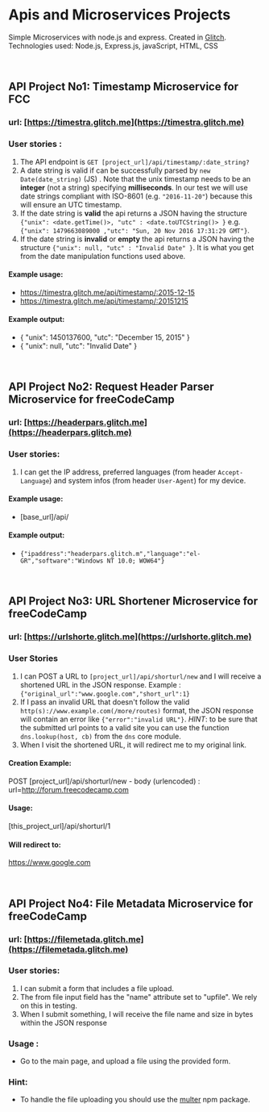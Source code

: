 # Apis and Microservices Projects
Simple Microservices with node.js and express. Created in [Glitch](https://glitch.com).
Technologies used: Node.js, Express.js, javaScript, HTML, CSS

<br>

## API Project No1: Timestamp Microservice for FCC

### url: [https://timestra.glitch.me](https://timestra.glitch.me)

### User stories :

1. The API endpoint is `GET [project_url]/api/timestamp/:date_string?`
2. A date string is valid if can be successfully parsed by `new Date(date_string)` (JS) . Note that the unix timestamp needs to be an **integer** (not a string) specifying **milliseconds**. In our test we will use date strings compliant with ISO-8601 (e.g. `"2016-11-20"`) because this will ensure an UTC timestamp.
3. If the date string is **valid** the api returns a JSON having the structure 
`{"unix": <date.getTime()>, "utc" : <date.toUTCString()> }`
e.g. `{"unix": 1479663089000 ,"utc": "Sun, 20 Nov 2016 17:31:29 GMT"}`.
5. If the date string is **invalid** or **empty** the api returns a JSON having the structure `{"unix": null, "utc" : "Invalid Date" }`. It is what you get from the date manipulation functions used above.

#### Example usage:
* https://timestra.glitch.me/api/timestamp/:2015-12-15
* https://timestra.glitch.me/api/timestamp/:20151215
#### Example output:
* { "unix": 1450137600, "utc": "December 15, 2015" }
* { "unix": null, "utc": "Invalid Date" }


<br>

## API Project No2: Request Header Parser Microservice for freeCodeCamp

### url: [https://headerpars.glitch.me](https://headerpars.glitch.me)

### User stories:
1. I can get the IP address, preferred languages (from header `Accept-Language`) and system infos (from header `User-Agent`) for my device.

#### Example usage:
* [base_url]/api/

#### Example output:
* `{"ipaddress":"headerpars.glitch.m","language":"el-GR","software":"Windows NT 10.0; WOW64"}`

<br>


## API Project No3: URL Shortener Microservice for freeCodeCamp

### url: [https://urlshorte.glitch.me](https://urlshorte.glitch.me)

### User Stories

1. I can POST a URL to `[project_url]/api/shorturl/new` and I will receive a shortened URL in the JSON response. Example : `{"original_url":"www.google.com","short_url":1}`
2. If I pass an invalid URL that doesn't follow the valid `http(s)://www.example.com(/more/routes)` format, the JSON response will contain an error like `{"error":"invalid URL"}`. *HINT*: to be sure that the submitted url points to a valid site you can use the function `dns.lookup(host, cb)` from the `dns` core module.
3. When I visit the shortened URL, it will redirect me to my original link.


#### Creation Example:

POST [project_url]/api/shorturl/new - body (urlencoded) :  url=http://forum.freecodecamp.com

#### Usage:

[this_project_url]/api/shorturl/1

#### Will redirect to:

https://www.google.com


<br>

## API Project No4: File Metadata Microservice for freeCodeCamp

### url: [https://filemetada.glitch.me](https://filemetada.glitch.me)

###    User stories:
1. I can submit a form that includes a file upload.
2. The from file input field  has the "name" attribute set to "upfile". We rely on this in testing.
3. When I submit something, I will receive the file name and size in bytes within the JSON response

### Usage :
* Go to the main page, and upload a file using the provided form.

### Hint:
* To handle the file uploading you should use the [multer](https://www.npmjs.com/package/multer) npm package.
